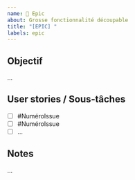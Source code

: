 ```yaml
---
name: 🧱 Epic
about: Grosse fonctionnalité découpable
title: "[EPIC] "
labels: epic
---
```


## Objectif
...

## User stories / Sous-tâches
- [ ] #NuméroIssue
- [ ] #NuméroIssue
- [ ] ...

## Notes
...
